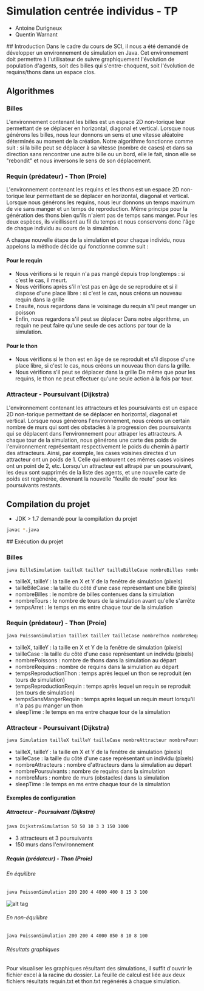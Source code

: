 # Simulation centrée individus - TP

* Antoine Durigneux
* Quentin Warnant

## Introduction
Dans le cadre du cours de SCI, il nous a été demandé de développer un environnement de simulation en Java. 
Cet environnement doit permettre à l'utilisateur de suivre graphiquement l'évolution de population d'agents, 
soit des billes qui s'entre-choquent, soit l'évolution de requins/thons dans un espace clos. 


## Algorithmes
### Billes
L'environnement contenant les billes est un espace 2D non-torique leur permettant de se déplacer en horizontal, diagonal et vertical. 
Lorsque nous générons les billes, nous leur donnons un sens et une vitesse aléatoire déterminés au moment de la création. 
Notre algorithme fonctionne comme suit : 
si la bille peut se déplacer à sa vitesse (nombre de cases) et dans sa direction sans rencontrer une autre bille ou un bord, 
elle le fait, sinon elle se "rebondit" et nous inversons le sens de son déplacement. 

### Requin (prédateur) - Thon (Proie)
L'environnement contenant les requins et les thons est un espace 2D non-torique leur permettant de se déplacer en horizontal, diagonal et vertical.
Lorsque nous générons les requins, nous leur donnons un temps maximum de vie sans manger et un temps de reproduction. Même principe pour la génération
des thons bien qu'ils n'aient pas de temps sans manger. Pour les deux espèces, ils vieillissent au fil du temps et nous conservons donc l'âge de chaque individu
au cours de la simulation. 

A chaque nouvelle étape de la simulation et pour chaque individu, nous appelons la méthode décide qui fonctionne comme suit :
#### Pour le requin 
* Nous vérifions si le requin n'a pas mangé depuis trop longtemps : si c'est le cas, il meurt.
* Nous vérifions après s'il n'est pas en âge de se reproduire et si il dispose d'une place libre : si c'est le cas, nous créons un nouveau requin dans la grille
* Ensuite, nous regardons dans le voisinage du requin s'il peut manger un poisson 
* Enfin, nous regardons s'il peut se déplacer 
Dans notre algorithme, un requin ne peut faire qu'une seule de ces actions par tour de la simulation.

#### Pour le thon
* Nous vérifions si le thon est en âge de se reproduit et s'il dispose d'une place libre, si c'est le cas, nous créons un nouveau thon dans la grille.
* Nous vérifions s'il peut se déplacer dans la grille
De même que pour les requins, le thon ne peut effectuer qu'une seule action à la fois par tour.

### Attracteur - Poursuivant (Dijkstra)
L'environnement contenant les attracteurs et les poursuivants est un espace 2D non-torique permettant de se déplacer en horizontal, diagonal et vertical.
Lorsque nous générons l'environnement, nous créons un certain nombre de murs qui sont des obstacles à la progression des poursuivants qui se déplacent dans l'environnement pour attraper les attracteurs.
A chaque tour de la simulation, nous générons une carte des poids de l'environnement représentant respectivement le poids du chemin à partir des attracteurs. Ainsi, par exemple, les cases
voisines directes d'un attracteur ont un poids de 1. Celle qui entourent ces mêmes cases voisines ont un point de 2, etc. Lorsqu'un attracteur est attrapé par un poursuivant, les deux sont
supprimés de la liste des agents, et une nouvelle carte de poids est regénérée, devenant la nouvelle "feuille de route" pour les poursuivants restants.

## Compilation du projet
* JDK > 1.7 demandé pour la compilation du projet

```bash 
javac *.java
```

## Exécution du projet
### Billes
```bash
java BilleSimulation tailleX tailleY tailleBilleCase nombreBilles nombreTours tempsArret
```
* tailleX, tailleY : la taille en X et Y de la fenêtre de simulation (pixels)
* tailleBileCase : la taille du côté d'une case représentant une bille (pixels)
* nombreBilles : le nombre de billes contenues dans la simulation
* nombreTours : le nombre de tours de la simulation avant qu'elle s'arrête
* tempsArret : le temps en ms entre chaque tour de la simulation

### Requin (prédateur) - Thon (Proie) 
```bash
java PoissonSimulation tailleX tailleY tailleCase nombreThon nombreRequins tempsReproductionThon tempsReproductionRequin tempsSansMangerRequin sleepTime
```

* tailleX, tailleY : la taille en X et Y de la fenêtre de simulation (pixels)
* tailleCase : la taille du côté d'une case représentant un individu (pixels)
* nombrePoissons : nombre de thons dans la simulation au départ
* nombreRequins : nombre de requins dans la simulation au départ
* tempsReproductionThon : temps après lequel un thon se reproduit (en tours de simulation)
* tempsReproductionRequin : temps après lequel un requin se reproduit (en tours de simulation)
* tempsSansMangerRequin : temps après lequel un requin meurt lorsqu'il n'a pas pu manger un thon
* sleepTime : le temps en ms entre chaque tour de la simulation

### Attracteur - Poursuivant (Dijkstra)
```bash
java Simulation tailleX tailleY tailleCase nombreAttracteur nombrePoursuivant nombreMur sleepTime
```

* tailleX, tailleY : la taille en X et Y de la fenêtre de simulation (pixels)
* tailleCase : la taille du côté d'une case représentant un individu (pixels)
* nombreAttracteurs : nombre d'attracteurs dans la simulation au départ
* nombrePoursuivants : nombre de requins dans la simulation
* nombreMurs : nombre de murs (obstacles) dans la simulation
* sleepTime : le temps en ms entre chaque tour de la simulation

#### Exemples de configuration

##### Attracteur - Poursuivant (Dijkstra)
```bash
java DijkstraSimulation 50 50 10 3 3 150 1000
```

* 3 attracteurs et 3 poursuivants
* 150 murs dans l'environnement

##### Requin (prédateur) - Thon (Proie)
###### En équilibre
```bash
java PoissonSimulation 200 200 4 4000 400 8 15 3 100
```

![alt tag](http://a23.imgup.net/Untitled28f0b.png)

###### En non-équilibre
```bash
java PoissonSimulation 200 200 4 4000 850 8 10 8 100
```

###### Résultats graphiques
Pour visualiser les graphiques résultant des simulations, il suffit d'ouvrir le fichier excel à la racine du dossier. La feuille de calcul est liée aux deux fichiers résultats requin.txt et thon.txt regénérés à chaque simulation.
